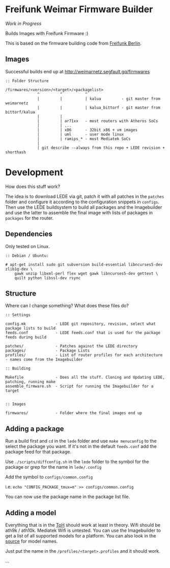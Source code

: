 # Freifunk Weimar Firmware Builder

*Work in Progress* 

Builds Images with Freifunk Firmware :)

This is based on the firmware building code from [Freifunk Berlin](https://github.com/freifunk-berlin/firmware).



## Images

Successful builds end up at http://weimarnetz.segfault.gq/firmwares

```
:: Folder Structure

/firmwares/<version>/<target>/<packagelist> 
              ^         ^          ^
              |         |          | kalua         - git master from weimarnetz
              |         |          | kalua_bittorf - git master from bittorf/kalua
              |         |
              |         | ar71xx   - most routers with Atheros SoCs
              |         | ... 
              |         | x86      - 32bit x86 + vm images
              |         | uml      - user mode linux
              |         | ramips_* - most Mediatek SoCs
              |
              | git describe --always from this repo + LEDE revision + shorthash

```

# Development 

How does this stuff work? 

The idea is to download LEDE via git, patch it with all patches in the `patches` folder and configure it according to the configuration snippets in `configs`. 
Then use the LEDE buildsystem to build all packages and the Imagebuilder and use the latter to assemble the final image with lists of packages in `packages` for the router. 

## Dependencies 

Only tested on Linux. 


```
:: Debian / Ubuntu: 

# apt-get install sudo git subversion build-essential libncurses5-dev zlib1g-dev \
    gawk unzip libxml-perl flex wget gawk libncurses5-dev gettext \ 
    quilt python libssl-dev rsync 
```

## Structure  

Where can I change something? What does these files do? 

```
:: Settings

config.mk             - LEDE git repository, revision, select what package lists to build
feeds.conf            - LEDE feeds.conf that is used for the package feeds during build

patches/              - Patches against the LEDE directory 
packages/             - Package Lists 
profiles/             - List of router profiles for each architecture - names come from the Imagebuilder

:: Building 

Makefile              - Does all the stuff. Cloning and Updating LEDE, patching, running make
assemble_firmware.sh  - Script for running the Imagebuilder for a target


:: Images  

firmwares/            - Folder where the final images end up 

```

## Adding a package 

Run a build first and `cd` in the `lede` folder and use `make menuconfig` to the select the package you want. If it's not in the default `feeds.conf` add the package feed for that package. 

Use `./scripts/diffconfig.sh` in the `lede` folder to the symbol for the package or grep for the name in `lede/.config` 

Add the symbol to `configs/common.config` 

i.e. `echo "CONFIG_PACKAGE_tmux=m" >> configs/common.config`

You can now use the package name in the package list file. 

## Adding a model 

Everything that is in the [ToH](https://lede-project.org/toh/start) should work at least in theory. Wifi should be ath9k / ath10k. Mediatek Wifi is untested. 
You can use the Imagebuilder to get a list of all supported models for a platform. You can also look in the [source](https://git.lede-project.org/?p=source.git;a=tree;f=target/linux/ar71xx/image) for model names. 

Just put the name in the `/profiles/<target>.profiles` and it should work. 

...